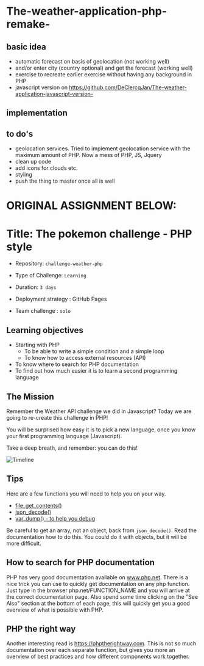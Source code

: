# The-weather-application-php-remake-

## basic idea
- automatic forecast on basis of geolocation (not working well)
- and/or enter city (country optional) and get the forecast (working well)
- exercise to recreate earlier exercise without having any background in PHP 
- javascript version on https://github.com/DeClercqJan/The-weather-application-javascript-version-

## implementation

## to do's
- geolocation services. Tried to implement geolocation service with the maximum amount of PHP. Now a mess of PHP, JS, Jquery
- clean up code
- add icons for clouds etc.
- styling
- push the thing to master once all is well

# ORIGINAL ASSIGNMENT BELOW:

# Title: The pokemon challenge - PHP style

- Repository: `challenge-weather-php`
- Type of Challenge: `Learning`
- Duration: `3 days`
- Deployment strategy : GitHub Pages
	
- Team challenge : `solo`

## Learning objectives
- Starting with PHP
    * To be able to write a simple condition and a simple loop
    * To know how to access external resources (API)
- To know where to search for PHP documentation
- To find out how much easier it is to learn a second programming language

## The Mission
Remember the Weather API challenge we did in Javascript?
Today we are going to re-create this challenge in PHP!

You will be surprised how easy it is to pick a new  language, once you know your first programming language (Javascript).

Take a deep breath, and remember: you can do this!

![Timeline](youcandoit.jpg)

## Tips
Here are a few functions you will need to help you on your way.

- [file_get_contents()](http://php.net/file_get_contents) 
- [json_decode()](http://php.net/json_decode) 
- [var_dump() - to help you debug](http://php.net/var_dump) 

Be careful to get an array, not an object, back from `json_decode()`. Read the documentation how to do this.
You could do it with objects, but it will be more difficult.

## How to search for PHP documentation
PHP has very good documentation available on www.php.net. There is a nice trick you can use to quickly get documentation on any php function. Just type in the browser php.net/FUNCTION_NAME and you will arrive at the correct documentation page. Also spend some time clicking on the "See Also" section at the bottom of each page, this will quickly get you a good overview of what is possible with PHP.

## PHP the right way
Another interesting read is https://phptherightway.com. This is not so much documentation over each separate function, but gives you more an overview of best practices and how different components work together.
